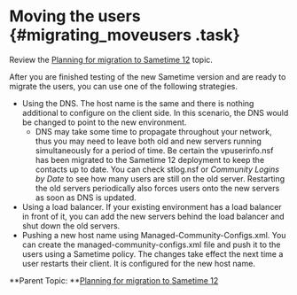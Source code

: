 # Moving the users {#migrating_moveusers .task}

Review the [Planning for migration to Sametime 12](c_migration_planning.md) topic.

After you are finished testing of the new Sametime version and are ready to migrate the users, you can use one of the following strategies.

-   Using the DNS. The host name is the same and there is nothing additional to configure on the client side. In this scenario, the DNS would be changed to point to the new environment.
    -   DNS may take some time to propagate throughout your network, thus you may need to leave both old and new servers running simultaneously for a period of time. Be certain the vpuserinfo.nsf has been migrated to the Sametime 12 deployment to keep the contacts up to date. You can check stlog.nsf or *Community Logins by Date* to see how many users are still on the old server. Restarting the old servers periodically also forces users onto the new servers as soon as DNS is updated.
-   Using a load balancer. If your existing environment has a load balancer in front of it, you can add the new servers behind the load balancer and shut down the old servers.
-   Pushing a new host name using Managed-Community-Configs.xml. You can create the managed-community-configs.xml file and push it to the users using a Sametime policy. The changes take effect the next time a user restarts their client. It is configured for the new host name.

**Parent Topic: **[Planning for migration to Sametime 12](c_migration_planning.md)

